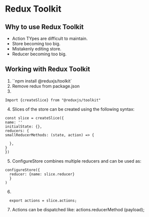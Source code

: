 # Redux Toolkit

## Why to use Redux Toolkit

- Action TYpes are difficult to maintain.
- Store becoming too big.
- Mistakenly editing store.
- Reducer becoming too big.

## Working with Redux Toolkit

1. ``npm install @reduxjs/toolkit`
2. Remove redux from package.json
3.

```
Import {createSlice} from "@reduxjs/toolkit"
```

4. Slices of the store can be created using the following syntax:

```
const slice = createSlice({
name: ''
initialState: {},
reducers: {
smallReducerMethods: (state, action) => {

  },
}
})
```

5. ConfigureStore combines multiple reducers and can be used as:

```
configureStore({
  reducer: {name: slice.reducer}
  }
)
```

6.

```
  export actions = slice.actions;
```

7. Actions can be dispatched like: actions.reducerMethod (payload);
